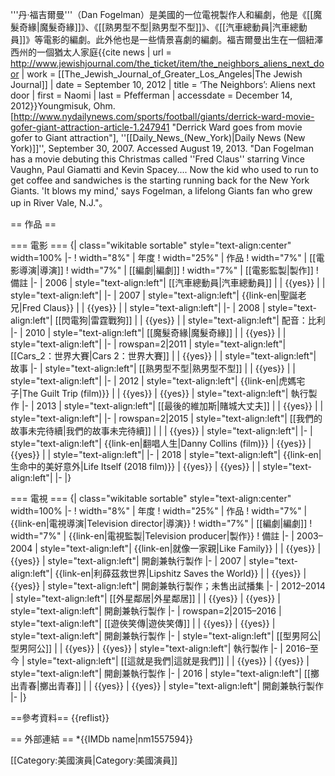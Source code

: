 '''丹·福吉爾曼'''（Dan Fogelman）是美國的一位電視製作人和編劇，他是《[[魔髮奇緣|魔髮奇緣]]》、《[[熟男型不型|熟男型不型]]》、《[[汽車總動員|汽車總動員]]》等電影的編劇。此外他也是一些情景喜劇的編劇。福吉爾曼出生在一個紐澤西州的一個猶太人家庭<ref name=jewsisjhournal>{{cite news | url = http://www.jewishjournal.com/the_ticket/item/the_neighbors_aliens_next_door | work = [[The_Jewish_Journal_of_Greater_Los_Angeles|The Jewish Journal]] | date = September 10, 2012 | title = ‘The Neighbors’: Aliens next door | first =  Naomi | last = Pfefferman | accessdate = December 14, 2012}}</ref><ref>Youngmisuk, Ohm. [http://www.nydailynews.com/sports/football/giants/derrick-ward-movie-gofer-giant-attraction-article-1.247941 "Derrick Ward goes from movie gofer to Giant attraction"], ''[[Daily_News_(New_York)|Daily News (New York)]]'', September 30, 2007. Accessed August 19, 2013. "Dan Fogelman has a movie debuting this Christmas called ''Fred Claus'' starring Vince Vaughn, Paul Giamatti and Kevin Spacey.... Now the kid who used to run to get coffee and sandwiches is the starting running back for the New York Giants. 'It blows my mind,' says Fogelman, a lifelong Giants fan who grew up in River Vale, N.J."</ref>。

== 作品 ==

=== 電影 ===
{| class="wikitable sortable" style="text-align:center" width=100%
|-
! width="8%" | 年度
! width="25%" | 作品
! width="7%" | [[電影導演|導演]]
! width="7%" | [[編劇|編劇]]
! width="7%" | [[電影監製|製作]]
! 備註
|-
| 2006
| style="text-align:left"| [[汽車總動員|汽車總動員]]
| 
| {{yes}}
| 
| style="text-align:left"| 
|-
| 2007
| style="text-align:left"| {{link-en|聖誕老兄|Fred Claus}}
| 
| {{yes}}
| 
| style="text-align:left"| 
|-
| 2008
| style="text-align:left"| [[閃電狗|雷霆戰狗]]
| 
| {{yes}}
| 
| style="text-align:left"| 配音：比利
|-
| 2010
| style="text-align:left"| [[魔髮奇緣|魔髮奇緣]]
| 
| {{yes}}
| 
| style="text-align:left"| 
|-
| rowspan=2|2011
| style="text-align:left"| [[Cars_2：世界大賽|Cars 2：世界大賽]]
| 
| {{yes}}
| 
| style="text-align:left"| 故事
|-
| style="text-align:left"| [[熟男型不型|熟男型不型]]
| 
| {{yes}}
| 
| style="text-align:left"| 
|-
| 2012
| style="text-align:left"| {{link-en|虎媽宅子|The Guilt Trip (film)}}
| 
| {{yes}}
| {{yes}}
| style="text-align:left"| 執行製作
|-
| 2013
| style="text-align:left"| [[最後的維加斯|賭城大丈夫]]
| 
| {{yes}}
| 
| style="text-align:left"| 
|-
| rowspan=2|2015
| style="text-align:left"| [[我們的故事未完待續|我們的故事未完待續]]
| 
| 
| {{yes}}
| style="text-align:left"| 
|-
| style="text-align:left"| {{link-en|翻唱人生|Danny Collins (film)}}
| {{yes}}
| {{yes}}
| 
| style="text-align:left"| 
|-
| 2018
| style="text-align:left"| {{link-en|生命中的美好意外|Life Itself (2018 film)}}
| {{yes}}
| {{yes}}
| 
| style="text-align:left"| 
|-
|}

=== 電視 ===
{| class="wikitable sortable" style="text-align:center" width=100%
|-
! width="8%" | 年度
! width="25%" | 作品
! width="7%" | {{link-en|電視導演|Television director|導演}}
! width="7%" | [[編劇|編劇]]
! width="7%" | {{link-en|電視監製|Television producer|製作}}
! 備註
|-
| 2003–2004
| style="text-align:left"| {{link-en|就像一家親|Like Family}}
| 
| {{yes}}
| {{yes}}
| style="text-align:left"| 開創兼執行製作
|-
| 2007
| style="text-align:left"| {{link-en|利薛茲救世界|Lipshitz Saves the World}}
| 
| {{yes}}
| {{yes}}
| style="text-align:left"| 開創兼執行製作；未售出試播集
|-
| 2012–2014
| style="text-align:left"| [[外星鄰居|外星鄰居]]
| 
| {{yes}}
| {{yes}}
| style="text-align:left"| 開創兼執行製作
|-
| rowspan=2|2015–2016
| style="text-align:left"| [[遊俠笑傳|遊俠笑傳]]
| 
| {{yes}}
| {{yes}}
| style="text-align:left"| 開創兼執行製作
|-
| style="text-align:left"| [[型男阿公|型男阿公]]
| 
| {{yes}}
| {{yes}}
| style="text-align:left"| 執行製作
|-
| 2016–至今
| style="text-align:left"| [[這就是我們|這就是我們]]
| 
| {{yes}}
| {{yes}}
| style="text-align:left"| 開創兼執行製作
|-
| 2016
| style="text-align:left"| [[擲出青春|擲出青春]]
| 
| {{yes}}
| {{yes}}
| style="text-align:left"| 開創兼執行製作
|-
|}

==參考資料==
{{reflist}}

== 外部連結 ==
*{{IMDb name|nm1557594}}

[[Category:美國演員|Category:美國演員]]